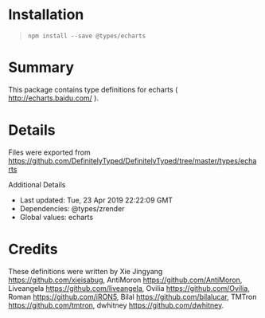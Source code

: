 # Installation
> `npm install --save @types/echarts`

# Summary
This package contains type definitions for echarts ( http://echarts.baidu.com/ ).

# Details
Files were exported from https://github.com/DefinitelyTyped/DefinitelyTyped/tree/master/types/echarts

Additional Details
 * Last updated: Tue, 23 Apr 2019 22:22:09 GMT
 * Dependencies: @types/zrender
 * Global values: echarts

# Credits
These definitions were written by Xie Jingyang <https://github.com/xieisabug>, AntiMoron <https://github.com/AntiMoron>, Liveangela <https://github.com/liveangela>, Ovilia <https://github.com/Ovilia>, Roman <https://github.com/iRON5>, Bilal <https://github.com/bilalucar>, TMTron <https://github.com/tmtron>, dwhitney <https://github.com/dwhitney>.

